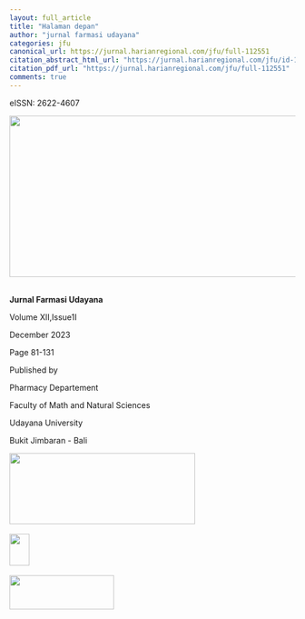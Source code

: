 ```yaml
---
layout: full_article
title: "Halaman depan"
author: "jurnal farmasi udayana"
categories: jfu
canonical_url: https://jurnal.harianregional.com/jfu/full-112551 
citation_abstract_html_url: "https://jurnal.harianregional.com/jfu/id-112551"
citation_pdf_url: "https://jurnal.harianregional.com/jfu/full-112551"  
comments: true
---
```


<p><span class="font1">eISSN: 2622-4607</span></p>
<div><img src="https://jurnal.harianregional.com/media/112551-1.jpg" alt="" style="width:535pt;height:213pt;">
</div><br clear="all">
<p><span class="font3" style="font-weight:bold;">Jurnal Farmasi Udayana</span></p>
<p><span class="font1">Volume XII,Issue1I</span></p>
<p><span class="font1">December 2023</span></p>
<p><span class="font1">Page 81-131</span></p>
<p><span class="font2">Published by</span></p>
<p><span class="font0">Pharmacy Departement</span></p>
<p><span class="font0">Faculty of Math and Natural Sciences</span></p>
<p><span class="font0">Udayana University</span></p>
<p><span class="font0">Bukit Jimbaran - Bali</span></p>
<div><img src="https://jurnal.harianregional.com/media/112551-2.jpg" alt="" style="width:245pt;height:94pt;">
</div><br clear="all">
<div><img src="https://jurnal.harianregional.com/media/112551-3.jpg" alt="" style="width:26pt;height:42pt;">
</div><br clear="all">
<div><img src="https://jurnal.harianregional.com/media/112551-4.jpg" alt="" style="width:138pt;height:45pt;">
</div><br clear="all">